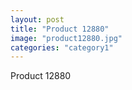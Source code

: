 ```yaml
---
layout: post
title: "Product 12880"
image: "product12880.jpg"
categories: "category1"
---
```

Product 12880
